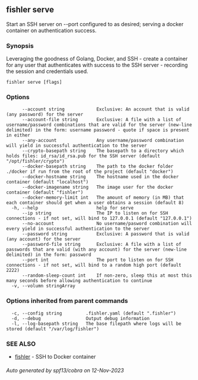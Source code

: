 ## fishler serve

Start an SSH server on --port configured to as desired; serving a docker container on authentication success.

### Synopsis

Leveraging the goodness of Golang, Docker, and SSH - create a container for any user that authenticates with success to the SSH server - recording the session and credentials used.

```
fishler serve [flags]
```

### Options

```
      --account string            Exclusive: An account that is valid (any password) for the server
      --account-file string       Exclusive: A file with a list of username/password combinations that are valid for the server (new-line delimited) in the form: username password - quote if space is present in either
      --any-account               Any username/password combination will yield in successful authentication to the server
      --crypto-basepath string    The basepath to a directory which holds files: id_rsa/id_rsa.pub for the SSH server (default "/opt/fishler/crypto")
      --docker-basepath string    The path to the docker folder ./docker if run from the root of the project (default "docker")
      --docker-hostname string    The hostname used in the docker container (default "localhost")
      --docker-imagename string   The image user for the docker container (default "fishler")
      --docker-memory-limit int   The amount of memory (in MB) that each container should get when a user obtains a session (default 8)
  -h, --help                      help for serve
      --ip string                 The IP to listen on for SSH connections - if not set, will bind to 127.0.0.1 (default "127.0.0.1")
      --no-account                No username/pasword combination will every yield in successful authentication to the server
      --password string           Exclusive: A password that is valid (any account) for the server
      --password-file string      Exclusive: A file with a list of passwords that are valid (with any account) for the server (new-line delimited) in the form: password
      --port int                  The port to listen on for SSH connections - if not set, will bind to a random high port (default 2222)
      --random-sleep-count int    If non-zero, sleep this at most this many seconds before allowing authentication to continue
  -v, --volumn stringArray        
```

### Options inherited from parent commands

```
  -c, --config string         .fishler.yaml (default ".fishler")
  -d, --debug                 Output debug information
  -l, --log-basepath string   The base filepath where logs will be stored (default "/var/log/fishler")
```

### SEE ALSO

* [fishler](fishler.md)	 - SSH to Docker container

###### Auto generated by spf13/cobra on 12-Nov-2023
